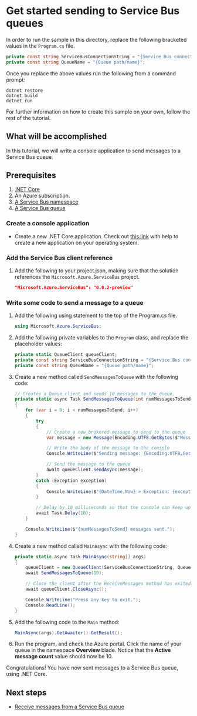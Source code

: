 # Get started sending to Service Bus queues

In order to run the sample in this directory, replace the following bracketed values in the `Program.cs` file.

```csharp
private const string ServiceBusConnectionString = "{Service Bus connection string}";
private const string QueueName = "{Queue path/name}";
```

Once you replace the above values run the following from a command prompt:
   
```
dotnet restore
dotnet build
dotnet run
```

For further information on how to create this sample on your own, follow the rest of the tutorial.

## What will be accomplished
In this tutorial, we will write a console application to send messages to a Service Bus queue.

## Prerequisites
1. [.NET Core](https://www.microsoft.com/net/core)
2. An Azure subscription.
3. [A Service Bus namespace](https://docs.microsoft.com/en-us/azure/service-bus-messaging/service-bus-create-namespace-portal) 
4. [A Service Bus queue](https://docs.microsoft.com/en-us/azure/service-bus-messaging/service-bus-dotnet-get-started-with-queues#2-create-a-queue-using-the-azure-portal)

### Create a console application

- Create a new .NET Core application. Check out [this link](https://docs.microsoft.com/en-us/dotnet/articles/core/getting-started) with help to create a new application on your operating system.

### Add the Service Bus client reference

1. Add the following to your project.json, making sure that the solution references the `Microsoft.Azure.ServiceBus` project.

    ```json
    "Microsoft.Azure.ServiceBus": "0.0.2-preview"
    ```

### Write some code to send a message to a queue
1. Add the following using statement to the top of the Program.cs file.
   
    ```csharp
    using Microsoft.Azure.ServiceBus;
    ```

1. Add the following private variables to the `Program` class, and replace the placeholder values:
    
    ```csharp
    private static QueueClient queueClient;
    private const string ServiceBusConnectionString = "{Service Bus connection string}";
    private const string QueueName = "{Queue path/name}";
    ```

1. Create a new method called `SendMessagesToQueue` with the following code:

    ```csharp
    // Creates a Queue client and sends 10 messages to the queue.
    private static async Task SendMessagesToQueue(int numMessagesToSend)
    {
        for (var i = 0; i < numMessagesToSend; i++)
        {
            try
            {
                // Create a new brokered message to send to the queue
                var message = new Message(Encoding.UTF8.GetBytes($"Message {i}"));

                // Write the body of the message to the console
                Console.WriteLine($"Sending message: {Encoding.UTF8.GetString(message.Body)}");

                // Send the message to the queue
                await queueClient.SendAsync(message);
            }
            catch (Exception exception)
            {
                Console.WriteLine($"{DateTime.Now} > Exception: {exception.Message}");
            }

            // Delay by 10 milliseconds so that the console can keep up
            await Task.Delay(10);
        }

        Console.WriteLine($"{numMessagesToSend} messages sent.");
    }
    ```

1. Create a new method called `MainAsync` with the following code:
   
    ```csharp
    private static async Task MainAsync(string[] args)
    {
        queueClient = new QueueClient(ServiceBusConnectionString, QueueName, ReceiveMode.PeekLock);
        await SendMessagesToQueue(10);

        // Close the client after the ReceiveMessages method has exited.
        await queueClient.CloseAsync();

        Console.WriteLine("Press any key to exit.");
        Console.ReadLine();
    }
    ```

1. Add the following code to the `Main` method:
    
    ```csharp
    MainAsync(args).GetAwaiter().GetResult();
    ```

1. Run the program, and check the Azure portal. Click the name of your queue in the namespace **Overview** blade. Notice that the **Active message count** value should now be 10.
   
Congratulations! You have now sent messages to a Service Bus queue, using .NET Core.

## Next steps
  * [Receive messages from a Service Bus queue](../ReceiveSample/readme.md)
